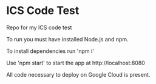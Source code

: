 # ICS Code Test
Repo for my ICS code test

To run you must have installed Node.js and npm.

To install dependencies run 'npm i'

Use 'npm start' to start the app at http://localhost:8080

All code necessary to deploy on Google Cloud is present.
